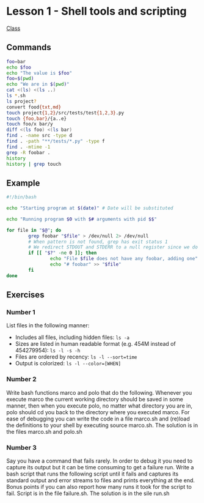 # Lesson 1 - Shell tools and scripting

[Class](https://missing.csail.mit.edu/2020/shell-tools/)

## Commands

```bash
foo=bar
echo $foo
echo "The value is $foo"
foo=$(pwd)
echo "We are in $(pwd)"
cat <(ls) <(ls ..)
ls *.sh
ls project?
convert food{txt,md}
touch project{1,2}/src/tests/test{1,2,3}.py
touch {foo,bar}/{a..e}
touch foo/x bar/y
diff <(ls foo) <(ls bar)
find . -name src -type d
find . -path "**/tests/*.py" -type f
find . -mtime -1
grep -R foobar .
history
history | grep touch
```

## Example
```bash
#!/bin/bash

echo "Starting program at $(date)" # Date will be substituted

echo "Running program $0 with $# arguments with pid $$"

for file in "$@"; do
        grep foobar "$file" > /dev/null 2> /dev/null
        # When pattern is not found, grep has exit status 1
        # We redirect STDOUT and STDERR to a null register since we do not care about them
        if [[ "$?" -ne 0 ]]; then
                echo "File $file does not have any foobar, adding one"
                echo "# foobar" >> "$file"
        fi
done
```

## Exercises

### Number 1
List files in the following manner:
- Includes all files, including hidden files: ```ls -a```
- Sizes are listed in human readable format (e.g. 454M instead of 454279954): ```ls -l -s -h```
- Files are ordered by recency: ```ls -l --sort=time```
- Output is colorized: ```ls -l --color=[WHEN]```

### Number 2
Write bash functions marco and polo that do the following. Whenever you execute marco the current working directory should be saved in some manner, then when you execute polo, no matter what directory you are in, polo should cd you back to the directory where you executed marco. For ease of debugging you can write the code in a file marco.sh and (re)load the definitions to your shell by executing source marco.sh.
The solution is in the files marco.sh and polo.sh

### Number 3
Say you have a command that fails rarely. In order to debug it you need to capture its output but it can be time consuming to get a failure run. Write a bash script that runs the following script until it fails and captures its standard output and error streams to files and prints everything at the end. Bonus points if you can also report how many runs it took for the script to fail. Script is in the file failure.sh.
The solution is in the sile run.sh
